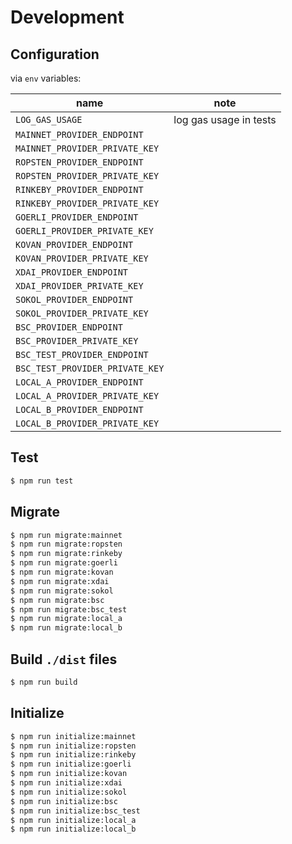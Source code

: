 # Development

## Configuration

via `env` variables:

| name | note |
| --- | --- |
| `LOG_GAS_USAGE` | log gas usage in tests |
| `MAINNET_PROVIDER_ENDPOINT` | |
| `MAINNET_PROVIDER_PRIVATE_KEY` | |
| `ROPSTEN_PROVIDER_ENDPOINT` | |
| `ROPSTEN_PROVIDER_PRIVATE_KEY` | |
| `RINKEBY_PROVIDER_ENDPOINT` | |
| `RINKEBY_PROVIDER_PRIVATE_KEY` | |
| `GOERLI_PROVIDER_ENDPOINT` | |
| `GOERLI_PROVIDER_PRIVATE_KEY` | |
| `KOVAN_PROVIDER_ENDPOINT` | |
| `KOVAN_PROVIDER_PRIVATE_KEY` | |
| `XDAI_PROVIDER_ENDPOINT` | |
| `XDAI_PROVIDER_PRIVATE_KEY` | |
| `SOKOL_PROVIDER_ENDPOINT` | |
| `SOKOL_PROVIDER_PRIVATE_KEY` | |
| `BSC_PROVIDER_ENDPOINT` | |
| `BSC_PROVIDER_PRIVATE_KEY` | |
| `BSC_TEST_PROVIDER_ENDPOINT` | |
| `BSC_TEST_PROVIDER_PRIVATE_KEY` | |
| `LOCAL_A_PROVIDER_ENDPOINT` | |
| `LOCAL_A_PROVIDER_PRIVATE_KEY` | |
| `LOCAL_B_PROVIDER_ENDPOINT` | |
| `LOCAL_B_PROVIDER_PRIVATE_KEY` | |

## Test

```bash
$ npm run test
```

## Migrate

```bash
$ npm run migrate:mainnet
$ npm run migrate:ropsten
$ npm run migrate:rinkeby
$ npm run migrate:goerli
$ npm run migrate:kovan
$ npm run migrate:xdai
$ npm run migrate:sokol
$ npm run migrate:bsc
$ npm run migrate:bsc_test
$ npm run migrate:local_a
$ npm run migrate:local_b
```

## Build `./dist` files

```bash
$ npm run build
```

## Initialize

```bash
$ npm run initialize:mainnet
$ npm run initialize:ropsten
$ npm run initialize:rinkeby
$ npm run initialize:goerli
$ npm run initialize:kovan
$ npm run initialize:xdai
$ npm run initialize:sokol
$ npm run initialize:bsc
$ npm run initialize:bsc_test
$ npm run initialize:local_a
$ npm run initialize:local_b
```
